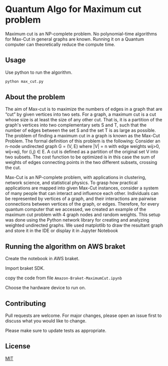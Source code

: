 # Quantum Algo for Maximum cut problem

Maximum cut is an NP-complete problem.  No polynomial-time algorithms for Max-Cut in general graphs are known. Running it on a Quantum computer can theoretically reduce the compute time.


## Usage

Use python to run the algorithm.

```bash
python max_cut.py
```

## About the problem

The aim of Max-cut is to maximize the numbers of edges
in a graph that are “cut” by given vertices into two sets. For
a graph, a maximum cut is a cut whose size is at least the
size of any other cut. That is, it is a partition of the graph&#39;s
vertices into two complementary sets S and T, such that the
number of edges between the set S and the set T is as large
as possible. The problem of finding a maximum cut in a
graph is known as the Max-Cut Problem.
The formal definition of this problem is the following:
Consider an n-node undirected graph G = (V, E) where |V| =
n with edge weights wij&gt;0, wij=wji, for (i,j) ∈ E. A cut is
defined as a partition of the original set V into two subsets.
The cost function to be optimized is in this case the sum of
weights of edges connecting points in the two different
subsets, crossing the cut.

Max-Cut is an NP-complete problem, with applications in
clustering, network science, and statistical physics. To grasp
how practical applications are mapped into given Max-Cut
instances, consider a system of many people that can
interact and influence each other. Individuals can be
represented by vertices of a graph, and their interactions are
pairwise connections between vertices of the graph, or
edges. Therefore, for every quantum computer that we
accessed, we created an example of the maximum cut
problem with 4 graph nodes and random weights. This setup
was done using the Python network library for creating and
analyzing weighted undirected graphs. We used matplotlib
to draw the resultant graph and store it in the IDE or display
it in Jupyter Notebook

## Running the algorithm on AWS braket
Create the notebook in AWS braket.

Import braket SDK.

copy the code from file `Amazon-Braket-MaximumCut.ipynb`

Choose the hardware device to run on.


## Contributing
Pull requests are welcome. For major changes, please open an issue first to discuss what you would like to change.

Please make sure to update tests as appropriate.

## License
[MIT](https://choosealicense.com/licenses/mit/)

